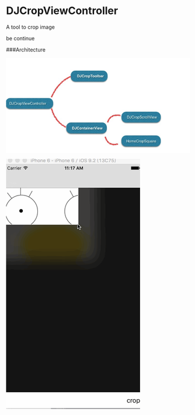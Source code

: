 # DJCropViewController
A tool to crop image


be continue

###Architecture

![](https://github.com/zsading/DJCropViewController/blob/master/DJCrop/Source/architecture.png)  


![](https://github.com/zsading/DJCropViewController/blob/master/DJCrop/Source/cropImage.gif)  
